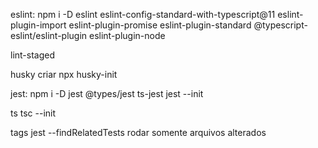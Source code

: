 eslint:
npm i -D eslint eslint-config-standard-with-typescript@11 eslint-plugin-import eslint-plugin-promise eslint-plugin-standard @typescript-eslint/eslint-plugin eslint-plugin-node

lint-staged

husky
  criar
    npx husky-init

jest:
npm i -D jest @types/jest ts-jest
jest --init

ts
tsc --init

tags jest
  --findRelatedTests
    rodar somente arquivos alterados


    